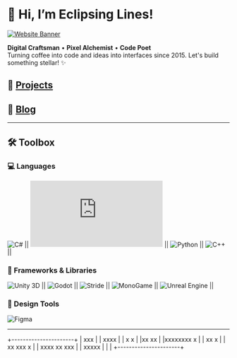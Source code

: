 # 👋 Hi, I’m Eclipsing Lines!

[![Website Banner](https://eclipsinglines.github.io/assets/images/banner.png)](https://eclipsinglines.github.io)

**Digital Craftsman** • **Pixel Alchemist** • **Code Poet**  
Turning coffee into code and ideas into interfaces since 2015. Let's build something stellar! ✨

## 🚀 [Projects](https://eclipsinglines.github.io/projects/)

## 📝 [Blog](https://eclipsinglines.github.io/blog/)

---

## 🛠️ Toolbox

### 💻 Languages
![C#](https://learn.microsoft.com/en-us/dotnet/csharp/) || 
![GDScript](https://docs.godotengine.org/en/stable/tutorials/scripting/gdscript/gdscript_basics.html) || 
![Python](https://www.python.org/) || 
![C++](https://learn.microsoft.com/en-us/cpp/cpp/?view=msvc-170) ||

### 🧩 Frameworks & Libraries
![Unity 3D](https://unity.com/) || 
![Godot](https://godotengine.org/) || 
![Stride](https://www.stride3d.net/) || 
![MonoGame](https://monogame.net/) || 
![Unreal Engine](https://www.unrealengine.com/en-US) || 

### 🎨 Design Tools
![Figma](https://img.shields.io/badge/-Figma-F24E1E?logo=figma&logoColor=white)

---

+----------------------+
|     xxx              |
| xxxx                 |
| x         x          |
|xx         xx         |
|xxxxxxxx    x         |
| xx         x         |
|  xx   xxx  x         |
|    xxxx    xx   xxx  |
|             xxxxx    |
|                      |
+----------------------+

